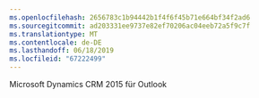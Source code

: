 ```yaml
---
ms.openlocfilehash: 2656783c1b94442b1f4f6f45b71e664bf34f2ad6
ms.sourcegitcommit: ad203331ee9737e82ef70206ac04eeb72a5f9c7f
ms.translationtype: MT
ms.contentlocale: de-DE
ms.lasthandoff: 06/18/2019
ms.locfileid: "67222499"
---
```

Microsoft Dynamics CRM 2015 für Outlook